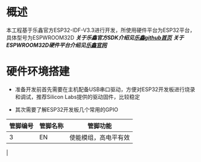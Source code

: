 # 概述

本工程基于乐鑫官方ESP32-IDF-V3.3进行开发，所使用硬件平台为ESP32平台，具体型号为ESPWROOM32D
***关于乐鑫官方SDK介绍见[乐鑫github首页](https://github.com/espressif/esp-idf)***
***关于ESPWROOM32D硬件平台介绍见[乐鑫官网](https://www.espressif.com/zh-hans/products/hardware/esp32/overview)***

# 硬件环境搭建

- 准备开发前首先需要在主机配备USB串口驱动，方便对ESP32开发板进行烧录和调试，推荐Silicon Labs提供的驱动固件，比较稳定

- 其次需要了解ESP32开发板几个常用的GPIO

| 管脚编号 | 管脚名称 | 管脚功能 |
| -------- | -------- | -------- |
| 3        | EN       | 使能模组，高电平有效 |
| 

